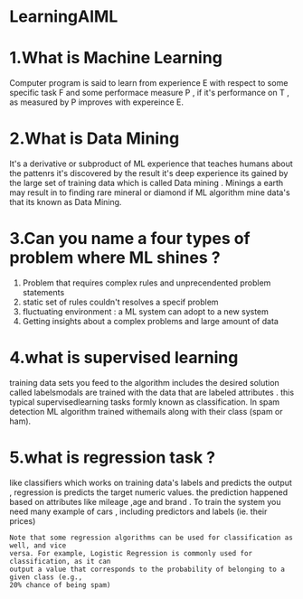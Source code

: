 # LearningAIML

# 1.What is Machine Learning

Computer program is said to learn from experience E with respect to some specific task F and some performace measure P , if it's performance on T , as measured by P improves with expereince E.

# 2.What is Data Mining

It's a derivative or subproduct of ML experience that teaches humans about the pattenrs it's discovered by the result it's deep experience its gained by the large set of training data which is called Data mining . Minings a earth may result in to finding rare mineral or diamond
if ML algorithm mine data's that its known as Data Mining.

# 3.Can you name a four types of problem where ML shines ?

1. Problem that requires complex rules and unprecendented problem statements
2. static set of rules couldn't resolves a specif problem
3. fluctuating environment : a ML system can adopt to a new system
4. Getting insights about a complex problems and large amount of data

# 4.what is supervised learning

training data sets you feed to the algorithm includes the desired solution called labelsmodals are trained with the data that are labeled attributes . this typical supervisedlearning tasks formly known as classification. In spam detection ML algorithm trained withemails along with their class (spam or ham).

# 5.what is regression task ?

like classifiers which works on training data's labels and predicts the output , regression is predicts the target numeric values. the prediction happened based on attributes like mileage ,age and brand . To train the system you need many example of cars , including predictors and labels (ie. their prices)

```
Note that some regression algorithms can be used for classification as well, and vice
versa. For example, Logistic Regression is commonly used for classification, as it can
output a value that corresponds to the probability of belonging to a given class (e.g.,
20% chance of being spam)
```
